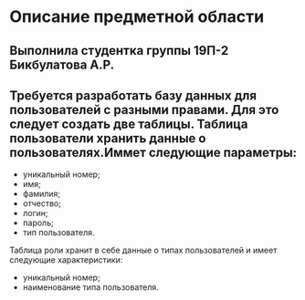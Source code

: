 # Описание предметной области
## Выполнила студентка группы 19П-2 Бикбулатова А.Р.
## Требуется разработать базу данных для пользователей с разными правами. Для это следует создать две таблицы. Таблица пользователи хранить данные о пользователях.Иммет следующие параметры:
- уникальный номер;
- имя;
- фамилия;
- отчество;
- логин;
- пароль;
- тип пользователя.

Таблица роли хранит в себе данные о типах пользователей и имеет следующие характеристики:
- уникальный номер;
- наименование типа пользователя.